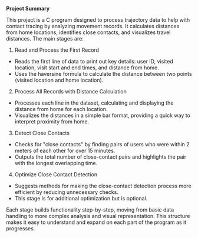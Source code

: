 **Project Summary**

This project is a C program designed to process trajectory data to help with contact tracing by analyzing movement records. It calculates distances from home locations, identifies close contacts, and visualizes travel distances. The main stages are:

1. Read and Process the First Record
- Reads the first line of data to print out key details: user ID, visited location, visit start and end times, and distance from home.
- Uses the haversine formula to calculate the distance between two points (visited location and home location).

2. Process All Records with Distance Calculation
- Processes each line in the dataset, calculating and displaying the distance from home for each location.
- Visualizes the distances in a simple bar format, providing a quick way to interpret proximity from home.

3. Detect Close Contacts
- Checks for "close contacts" by finding pairs of users who were within 2 meters of each other for over 15 minutes.
- Outputs the total number of close-contact pairs and highlights the pair with the longest overlapping time.

4. Optimize Close Contact Detection
- Suggests methods for making the close-contact detection process more efficient by reducing unnecessary checks.
- This stage is for additional optimization but is optional.

Each stage builds functionality step-by-step, moving from basic data handling to more complex analysis and visual representation. This structure makes it easy to understand and expand on each part of the program as it progresses.
